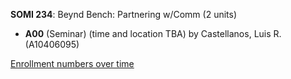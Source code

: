 **SOMI 234**: Beynd Bench: Partnering w/Comm (2 units)

- **A00** (Seminar) (time and location TBA) by Castellanos, Luis R. (A10406095)

[Enrollment numbers over time](./SOMI234.tsv)
